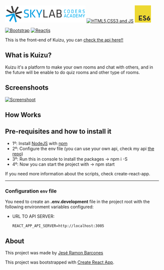 ![Skylab](https://github.com/Iggy-Codes/logo-images/blob/master/logos/skylab-56.png)
[![HTML5,CSS3 and JS](https://github.com/FransLopez/logo-images/blob/master/logos/html5-css3-js.png)](http://www.w3.org/)
[![ES6](https://github.com/MarioTerron/logo-images/blob/master/logos/es6.png)](http://www.ecma-international.org/ecma-262/6.0/)

[![Bootstrap](http://oopsys.com.ar/fdsite/wp-content/uploads/2016/06/bootstrap-logo.png)](http://getbootstrap.com/)
[![Reactjs](https://video-react.js.org/assets/logo.png)](https://reactjs.org/)

This is the front-end of Kuizu, you can [check the api here!!](https://github.com/waken22/Kuizu-API)

## What is Kuizu?
Kuizu it's a platform to make your own rooms and chat with others, and in the future will be enable to do quiz rooms and other type of rooms.

## Screenshoots
[![Screenshoot](http://i65.tinypic.com/23vj4o2.png)](http://kuizu.surge.sh/)

## How Works

## Pre-requisites and how to install it
- 1º: Install [NodeJS](https://nodejs.org/) with [npm](https://www.npmjs.com/)
- 2º: Configure the env file (you can use your own api, check my api [the repo](https://github.com/waken22/Kuizu-API))
- 3º: Run this in console to install the packages -> npm i -S
- 4º: Now you can start the project with -> npm start

If you need more information about the scripts, check create-react-app.

---
### Configuration `env` file

You need to create an **.env.development** file in the project root with the following environment variables configured:

- URL TO API SERVER:

  ```
  REACT_APP_API_SERVER=http://localhost:3005
  ```

## About
This project was made by [Jesé Ramon Barcones](https://github.com/waken22/)

This project was bootstrapped with [Create React App](https://github.com/facebookincubator/create-react-app).

